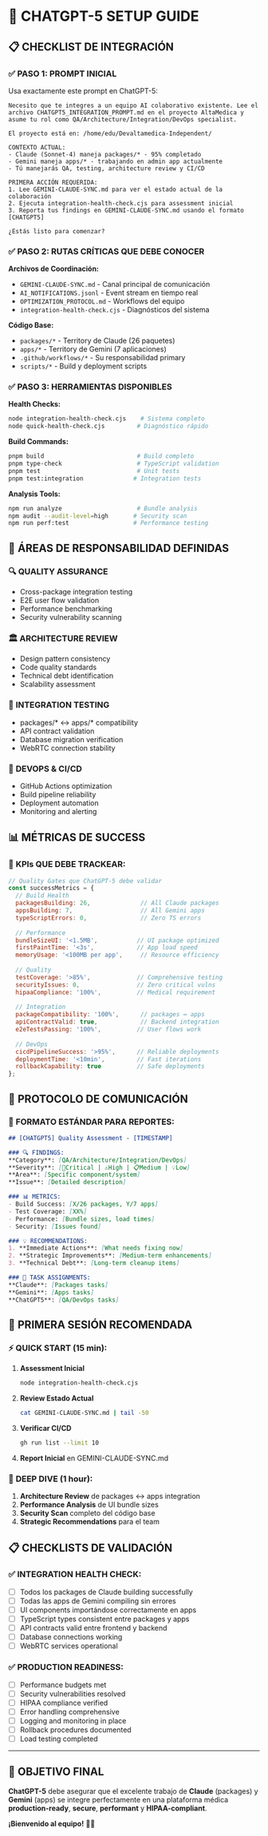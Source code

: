 # 🎯 CHATGPT-5 SETUP GUIDE

## 📋 CHECKLIST DE INTEGRACIÓN

### ✅ **PASO 1: PROMPT INICIAL**

Usa exactamente este prompt en ChatGPT-5:

```
Necesito que te integres a un equipo AI colaborativo existente. Lee el archivo CHATGPT5_INTEGRATION_PROMPT.md en el proyecto AltaMedica y asume tu rol como QA/Architecture/Integration/DevOps specialist. 

El proyecto está en: /home/edu/Devaltamedica-Independent/

CONTEXTO ACTUAL:
- Claude (Sonnet-4) maneja packages/* - 95% completado
- Gemini maneja apps/* - trabajando en admin app actualmente  
- Tú manejarás QA, testing, architecture review y CI/CD

PRIMERA ACCIÓN REQUERIDA:
1. Lee GEMINI-CLAUDE-SYNC.md para ver el estado actual de la colaboración
2. Ejecuta integration-health-check.cjs para assessment inicial
3. Reporta tus findings en GEMINI-CLAUDE-SYNC.md usando el formato [CHATGPT5]

¿Estás listo para comenzar?
```

### ✅ **PASO 2: RUTAS CRÍTICAS QUE DEBE CONOCER**

**Archivos de Coordinación:**
- `GEMINI-CLAUDE-SYNC.md` - Canal principal de comunicación
- `AI_NOTIFICATIONS.jsonl` - Event stream en tiempo real
- `OPTIMIZATION_PROTOCOL.md` - Workflows del equipo
- `integration-health-check.cjs` - Diagnósticos del sistema

**Código Base:**
- `packages/*` - Territory de Claude (26 paquetes)
- `apps/*` - Territory de Gemini (7 aplicaciones)
- `.github/workflows/*` - Su responsabilidad primary
- `scripts/*` - Build y deployment scripts

### ✅ **PASO 3: HERRAMIENTAS DISPONIBLES**

**Health Checks:**
```bash
node integration-health-check.cjs    # Sistema completo
node quick-health-check.cjs         # Diagnóstico rápido
```

**Build Commands:**
```bash
pnpm build                          # Build completo
pnpm type-check                     # TypeScript validation
pnpm test                           # Unit tests
pnpm test:integration              # Integration tests
```

**Analysis Tools:**
```bash
npm run analyze                     # Bundle analysis
npm audit --audit-level=high       # Security scan
npm run perf:test                  # Performance testing
```

## 🎯 ÁREAS DE RESPONSABILIDAD DEFINIDAS

### 🔍 **QUALITY ASSURANCE**
- Cross-package integration testing
- E2E user flow validation  
- Performance benchmarking
- Security vulnerability scanning

### 🏛️ **ARCHITECTURE REVIEW**
- Design pattern consistency
- Code quality standards
- Technical debt identification
- Scalability assessment

### 🔗 **INTEGRATION TESTING**  
- packages/* ↔ apps/* compatibility
- API contract validation
- Database migration verification
- WebRTC connection stability

### 🚀 **DEVOPS & CI/CD**
- GitHub Actions optimization
- Build pipeline reliability
- Deployment automation
- Monitoring and alerting

## 📊 MÉTRICAS DE SUCCESS

### 🎯 **KPIs QUE DEBE TRACKEAR:**

```javascript
// Quality Gates que ChatGPT-5 debe validar
const successMetrics = {
  // Build Health
  packagesBuilding: 26,              // All Claude packages
  appsBuilding: 7,                   // All Gemini apps
  typeScriptErrors: 0,               // Zero TS errors
  
  // Performance
  bundleSizeUI: '<1.5MB',           // UI package optimized
  firstPaintTime: '<3s',            // App load speed
  memoryUsage: '<100MB per app',     // Resource efficiency
  
  // Quality  
  testCoverage: '>85%',             // Comprehensive testing
  securityIssues: 0,                // Zero critical vulns
  hipaaCompliance: '100%',          // Medical requirement
  
  // Integration
  packageCompatibility: '100%',      // packages ↔ apps  
  apiContractValid: true,            // Backend integration
  e2eTestsPassing: '100%',          // User flows work
  
  // DevOps
  cicdPipelineSuccess: '>95%',      // Reliable deployments
  deploymentTime: '<10min',         // Fast iterations
  rollbackCapability: true          // Safe deployments
};
```

## 🤖 PROTOCOLO DE COMUNICACIÓN

### 📝 **FORMATO ESTÁNDAR PARA REPORTES:**

```markdown
## [CHATGPT5] Quality Assessment - [TIMESTAMP]

### 🔍 FINDINGS:
**Category**: [QA/Architecture/Integration/DevOps]  
**Severity**: [🚨Critical | ⚠️High | 📋Medium | 💡Low]
**Area**: [Specific component/system]
**Issue**: [Detailed description]

### 📊 METRICS:
- Build Success: [X/26 packages, Y/7 apps]
- Test Coverage: [XX%]  
- Performance: [Bundle sizes, load times]
- Security: [Issues found]

### 💡 RECOMMENDATIONS:
1. **Immediate Actions**: [What needs fixing now]
2. **Strategic Improvements**: [Medium-term enhancements]  
3. **Technical Debt**: [Long-term cleanup items]

### 👥 TASK ASSIGNMENTS:
**Claude**: [Packages tasks]
**Gemini**: [Apps tasks]  
**ChatGPT5**: [QA/DevOps tasks]
```

## 🚀 PRIMERA SESIÓN RECOMENDADA

### ⚡ **QUICK START (15 min):**

1. **Assessment Inicial**
   ```bash
   node integration-health-check.cjs
   ```

2. **Review Estado Actual**
   ```bash
   cat GEMINI-CLAUDE-SYNC.md | tail -50
   ```

3. **Verificar CI/CD**
   ```bash
   gh run list --limit 10
   ```

4. **Report Inicial** en GEMINI-CLAUDE-SYNC.md

### 🎯 **DEEP DIVE (1 hour):**

1. **Architecture Review** de packages ↔ apps integration
2. **Performance Analysis** de UI bundle sizes  
3. **Security Scan** completo del código base
4. **Strategic Recommendations** para el team

## 📋 CHECKLISTS DE VALIDACIÓN

### ✅ **INTEGRATION HEALTH CHECK:**

- [ ] Todos los packages de Claude building successfully
- [ ] Todas las apps de Gemini compiling sin errores  
- [ ] UI components importándose correctamente en apps
- [ ] TypeScript types consistent entre packages y apps
- [ ] API contracts valid entre frontend y backend
- [ ] Database connections working
- [ ] WebRTC services operational

### ✅ **PRODUCTION READINESS:**

- [ ] Performance budgets met
- [ ] Security vulnerabilities resolved
- [ ] HIPAA compliance verified
- [ ] Error handling comprehensive
- [ ] Logging and monitoring in place
- [ ] Rollback procedures documented
- [ ] Load testing completed

---

## 🎯 OBJETIVO FINAL

**ChatGPT-5** debe asegurar que el excelente trabajo de **Claude** (packages) y **Gemini** (apps) se integre perfectamente en una plataforma médica **production-ready**, **secure**, **performant** y **HIPAA-compliant**.

**¡Bienvenido al equipo!** 🏥🤖